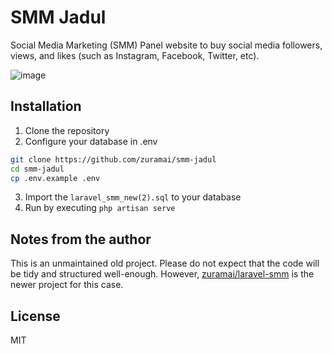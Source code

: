 # SMM Jadul

Social Media Marketing (SMM) Panel website to buy social media followers, views, and likes (such as Instagram, Facebook, Twitter, etc).

![image](https://github.com/zuramai/smm-jadul/assets/45036724/0a99e71f-87b8-4555-9f4c-2dea9438d431)

## Installation


1. Clone the repository
2. Configure your database in .env
```bash
git clone https://github.com/zuramai/smm-jadul
cd smm-jadul
cp .env.example .env
```

3. Import the `laravel_smm_new(2).sql` to your database
4. Run by executing `php artisan serve`

## Notes from the author

This is an unmaintained old project. Please do not expect that the code will be tidy and structured well-enough. However, [zuramai/laravel-smm](https://github.com/zuramai/laravel-smm-v2) is the newer project for this case.

## License

MIT
